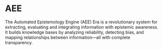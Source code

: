 # AEE
The Automated Epistemology Engine (AEE) Era is a revolutionary system for extracting, evaluating and integrating information with epistemic awareness. It builds knowledge bases by analyzing reliability, detecting bias, and mapping relationships between information—all with complete transparency.
